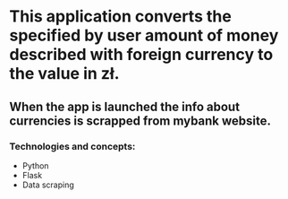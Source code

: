 # This application converts the specified by user amount of money described with foreign currency to the value in zł.
## When the app is launched the info about currencies is scrapped from mybank website.
### Technologies and concepts:
- Python
- Flask
- Data scraping
